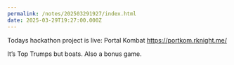 ```yaml
---
permalink: /notes/202503291927/index.html
date: 2025-03-29T19:27:00.000Z
---
```


Todays hackathon project is live: Portal Kombat https://portkom.rknight.me/

It’s Top Trumps but boats. Also a bonus game.